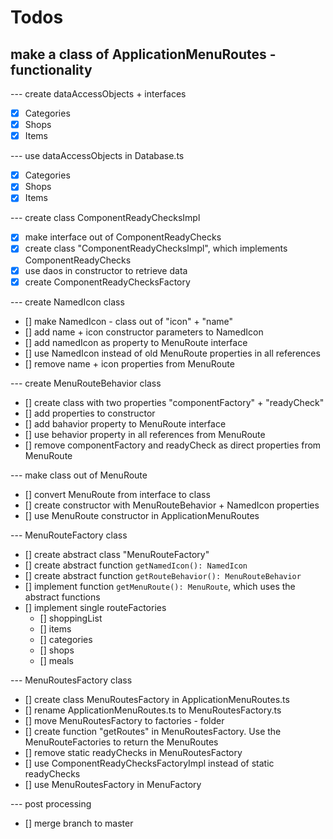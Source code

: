 # Todos
## make a class of ApplicationMenuRoutes - functionality
--- create dataAccessObjects + interfaces
- [x] Categories
- [x] Shops
- [x] Items

--- use dataAccessObjects in Database.ts
- [x] Categories
- [x] Shops
- [x] Items

--- create class ComponentReadyChecksImpl
- [x] make interface out of ComponentReadyChecks
- [x] create class "ComponentReadyChecksImpl", which implements ComponentReadyChecks
- [x] use daos in constructor to retrieve data
- [x] create ComponentReadyChecksFactory

--- create NamedIcon class
- [] make NamedIcon - class out of "icon" + "name"
- [] add name + icon constructor parameters to NamedIcon
- [] add namedIcon as property to MenuRoute interface
- [] use NamedIcon instead of old MenuRoute properties in all references
- [] remove name + icon properties from MenuRoute

--- create MenuRouteBehavior class
- [] create class with two properties "componentFactory" + "readyCheck"
- [] add properties to constructor
- [] add bahavior property to MenuRoute interface
- [] use behavior property in all references from MenuRoute
- [] remove componentFactory and readyCheck as direct properties from MenuRoute

--- make class out of MenuRoute
- [] convert MenuRoute from interface to class
- [] create constructor with MenuRouteBehavior + NamedIcon properties
- [] use MenuRoute constructor in ApplicationMenuRoutes

--- MenuRouteFactory class
- [] create abstract class "MenuRouteFactory"
- [] create abstract function `getNamedIcon(): NamedIcon`
- [] create abstract function `getRouteBehavior(): MenuRouteBehavior`
- [] implement function `getMenuRoute(): MenuRoute`, which uses the abstract functions
- [] implement single routeFactories
    - [] shoppingList
    - [] items
    - [] categories
    - [] shops
    - [] meals

--- MenuRoutesFactory class
- [] create class MenuRoutesFactory in ApplicationMenuRoutes.ts
- [] rename ApplicationMenuRoutes.ts to MenuRoutesFactory.ts
- [] move MenuRoutesFactory to factories - folder
- [] create function "getRoutes" in MenuRoutesFactory. Use the MenuRouteFactories to return the MenuRoutes
- [] remove static readyChecks in MenuRoutesFactory
- [] use ComponentReadyChecksFactoryImpl instead of static readyChecks
- [] use MenuRoutesFactory in MenuFactory

--- post processing
- [] merge branch to master